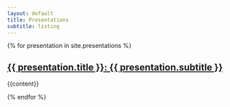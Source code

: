```yaml
---
layout: default
title: Presentations
subtitle: listing
---
```

<div class="presentations">
    {% for presentation in site.presentations %}
       <h2><a href="{{ presentation.url | prepend: site.baseurl }}"><span class="presentation-title">{{ presentation.title }}</span>: <span class="presentation-subtitle">{{ presentation.subtitle }}</span></a></h2>
       <p>{{content}}</p>
    {% endfor %}
</div>
